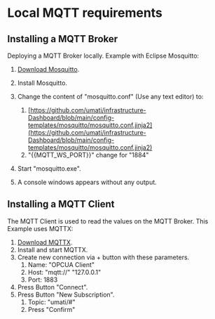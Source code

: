 # Local MQTT requirements

## Installing a MQTT Broker

Deploying a MQTT Broker locally. Example with Eclipse Mosquitto:

1. [Download Mosquitto](https://mosquitto.org/download/).
2. Install Mosquitto.
3. Change the content of "mosquitto.conf" (Use any text editor) to:

    1. [https://github.com/umati/infrastructure-Dashboard/blob/main/config-templates/mosquitto/mosquitto.conf.jinja2](https://github.com/umati/infrastructure-Dashboard/blob/main/config-templates/mosquitto/mosquitto.conf.jinja2)
    2. "{{MQTT_WS_PORT}}" change for "1884"

4. Start "mosquitto.exe".

5. A console windows appears without any output.

## Installing a MQTT Client

The MQTT Client is used to read the values on the MQTT Broker. This Example uses MQTTX:

1. [Download MQTTX](https://mqttx.app/).
2. Install and start MQTTX.
3. Create new connection via + button with these parameters.
    1. Name: "OPCUA Client"
    2. Host: "mqtt://" "127.0.0.1"
    3. Port: 1883
4. Press Button "Connect".
5. Press Button "New Subscription".
    1. Topic: "umati/#"
    2. Press "Confirm"
